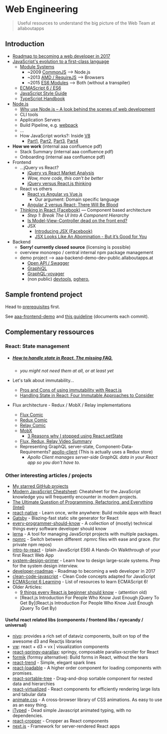 # Web Engineering

>  Useful resources to understand the big picture of the Web Team at allaboutapps

## Introduction

* [Roadmap to becoming a web developer in 2017](https://github.com/kamranahmedse/developer-roadmap)
* [JavaScript's evolution to a first-class language](http://weared4.com/blog/javascript-firstclass-language/)
  * [Module Systems](https://auth0.com/blog/javascript-module-systems-showdown/)
    * ~2009 [CommonJS](https://en.wikipedia.org/wiki/CommonJS) —> Node.js
    * ~2013 [AMD / RequireJS](http://requirejs.org/docs/whyamd.html) —> Browsers
    * ~2015 [ES6 Modules](http://2ality.com/2014/09/es6-modules-final.html) —> Both (without a transpiler)
  * [ECMAScript 6 / ES6](https://github.com/lukehoban/es6features)
  * [JavaScript Style Guide](https://github.com/airbnb/javascript)
  * [TypeScript Handbook](https://www.typescriptlang.org/docs/home.html)
* [Node.js](https://nodejs.org/en/)
  * [Why use Node.js – A look behind the scenes of web development](https://thinkmobiles.com/blog/why-use-nodejs/)
  * CLI tools
  * Application Servers
  * Build Pipeline, e.g. [webpack](https://webpack.js.org/concepts/)
  * ...
  * How JavaScript works?: Inside [V8](https://de.wikipedia.org/wiki/V8_(JavaScript-Implementierung)) 
    * [Part1](https://blog.sessionstack.com/how-does-javascript-actually-work-part-1-b0bacc073cf), [Part2](https://blog.sessionstack.com/how-javascript-works-inside-the-v8-engine-5-tips-on-how-to-write-optimized-code-ac089e62b12e), [Part3](https://blog.sessionstack.com/how-javascript-works-memory-management-how-to-handle-4-common-memory-leaks-3f28b94cfbec), [Part4](https://blog.sessionstack.com/how-javascript-works-event-loop-and-the-rise-of-async-programming-5-ways-to-better-coding-with-2f077c4438b5)
* **How we work** (internal aaa confluence pdf)
  * Stack Summary (internal aaa confluence pdf)
  * Onboarding (internal aaa confluence pdf)
* Frontend
  * …jQuery vs React?
    * [jQuery vs React Market Analysis](https://www.similartech.com/compare/jquery-vs-react-js)
    * *Wow, more code, this can’t be better* 
    * [jQuery versus React.js thinking](http://blog.zigomir.com/react.js/jquery/2015/01/11/jquery-versus-react-thinking.html)
  * React vs others
    - [React vs Angular vs Vue.js](https://vuejs.org/v2/guide/comparison.html)
      - Our argument: Domain specific language
    - [Angular 2 versus React: There Will Be Blood](https://medium.freecodecamp.org/angular-2-versus-react-there-will-be-blood-66595faafd51)
  * [Thinking in React (Facebook)](https://reactjs.org/docs/thinking-in-react.html) — Component based architecture
    * *Step 1: Break The UI Into A Component Hierarchy*
    * [Is Model-View-Controller dead on the front end?](https://medium.freecodecamp.org/is-mvc-dead-for-the-frontend-35b4d1fe39ec)
    * JSX
      * [Introducing JSX (Facebook)](https://reactjs.org/docs/introducing-jsx.html)
      * [JSX Looks Like An Abomination - But it’s Good for You](https://medium.com/javascript-scene/jsx-looks-like-an-abomination-1c1ec351a918)
* Backend
  * **Sorry! currently closed source** (licensing is possible)
  * overview monorepo / central internal npm package management
  * demo project —> aaa-backend-demo-dev-public.allaboutapps.at
    * [Open API / Swagger](https://aaa-backend-demo-dev-public.allaboutapps.at/demo/documentation) 
    * [GraphiQL](https://aaa-backend-demo-dev-public.allaboutapps.at/demo/graphiql)
    * [GraphQL-voyager](https://aaa-backend-demo-dev-public.allaboutapps.at/demo/graphql-voyager)
    * (non public) [devtools](https://aaa-backend-demo-dev-public.allaboutapps.at/demo/dev-tools), [pghero](https://github.com/ankane/pghero), 

## Sample frontend project

Head to [prerequisites](https://github.com/majodev/aaa-web-workshops/blob/master/web_engineering_prerequisites.md) first.

See [aaa-frontend-demo](https://github.com/majodev/aaa-frontend-demo) and [this guideline](https://github.com/majodev/aaa-web-workshops/blob/master/web_engineering_aaa_frontend_demo.md) (documents each commit).

## Complementary ressources

### React: State management

- ##### [How to handle state in React. The missing FAQ.](https://medium.com/react-ecosystem/how-to-handle-state-in-react-6f2d3cd73a0c)

  - *you might not need them at all, or at least yet*

- Let's talk about immutability...

  - [Pros and Cons of using immutability with React.js](http://reactkungfu.com/2015/08/pros-and-cons-of-using-immutability-with-react-js/)
  - [Handling State in React: Four Immutable Approaches to Consider](https://medium.freecodecamp.org/handling-state-in-react-four-immutable-approaches-to-consider-d1f5c00249d5)

- Flux architecture - Redux / MobX / Relay implementations

  - [Flux Comic](https://code-cartoons.com/a-cartoon-guide-to-flux-6157355ab207#.2r4n9l7va)
  - [Redux Comic](https://code-cartoons.com/a-cartoon-intro-to-redux-3afb775501a6#.9dt6uvha1)
  - [Relay Comic](https://code-cartoons.com/a-cartoon-intro-to-facebook-s-relay-part-1-3ec1a127bca5#.fp2nu29vi)
  - [MobX](https://mobx.js.org/getting-started.html)
    - [3 Reasons why I stopped using React.setState](https://blog.cloudboost.io/3-reasons-why-i-stopped-using-react-setstate-ab73fc67a42e)
  - [Flux, Redux, Relay Video Summary](https://www.youtube.com/watch?v=WIqbzHdEPVM&index=2&list=PLb0IAmt7-GS0M8Q95RIc2lOM6nc77q1IY#t=298.66545)
  - Representing GraphQL server-state, Component-Data-Requirements? [apollo-client](http://dev.apollodata.com/react/) (This is actually uses a Redux store)
    - *Apollo Client manages server-side GraphQL data in your React app so you don't have to.*

### Other interesting articles / projects

* [My starred GitHub projects](https://github.com/majodev?tab=stars)
* [Modern JavaScript Cheatsheet](https://github.com/mbeaudru/modern-js-cheatsheet): Cheatsheet for the JavaScript knowledge you will frequently encounter in modern projects.
* [The Ultimate Question of Programming, Refactoring, and Everything (Intel)](https://software.intel.com/en-us/articles/the-ultimate-question-of-programming-refactoring-and-everything)
* [react-native](https://facebook.github.io/react-native/) - Learn once, write anywhere: Build mobile apps with React
* [Gatsby](https://www.gatsbyjs.org/) - Blazing-fast static site generator for React
* [every-programmer-should-know](https://github.com/mr-mig/every-programmer-should-know) - A collection of (mostly) technical things every software developer should know
* [lerna](https://github.com/lerna/lerna) - A tool for managing JavaScript projects with multiple packages.
* [npmrc](https://github.com/deoxxa/npmrc) - Switch between different .npmrc files with ease and grace. (for private npm repos)
* [intro-to-react](https://github.com/ericvicenti/intro-to-react) - (plain JavaScript ES6) A Hands-On Walkthrough of your first React Web App
* [system-design-primer](https://github.com/donnemartin/system-design-primer) - Learn how to design large-scale systems. Prep for the system design interview.
* [developer-roadmap](https://github.com/kamranahmedse/developer-roadmap) - Roadmap to becoming a web developer in 2017
* [clean-code-javascript](https://github.com/ryanmcdermott/clean-code-javascript) - Clean Code concepts adapted for JavaScript
* [ECMAScript 6 Learning](https://github.com/ericdouglas/ES6-Learning) - List of resources to learn ECMAScript 6!
* Older Articles:
  * [9 things every React.js beginner should know](https://camjackson.net/post/9-things-every-reactjs-beginner-should-know) - (attention old)
  * [React.js Introduction For People Who Know Just Enough jQuery To Get By](React.js Introduction For People Who Know Just Enough jQuery To Get By)

#### Useful react related libs (components / frontend libs / eyecandy / universal)

* [nivo](https://github.com/plouc/nivo): provides a rich set of dataviz components, built on top of the awesome d3 and Reactjs libraries
* [vw](https://github.com/hshoff/vx): react + d3 = vx | visualization components
* [react-springy-parallax](https://github.com/drcmda/react-springy-parallax): springy, composable parallax-scroller for React
* [formik](https://github.com/jaredpalmer/formik) (formsy alternative): Build forms in React, without the tears
* [react-trend](https://unsplash.github.io/react-trend/) - Simple, elegant spark lines
* [react-loadable](https://github.com/thejameskyle/react-loadable) - A higher order component for loading components with promises.
* [react-sortable-tree](https://github.com/fritz-c/react-sortable-tree) - Drag-and-drop sortable component for nested data and hierarchies
* [react-virtualized](https://github.com/bvaughn/react-virtualized) - React components for efficiently rendering large lists and tabular data
* [animate.css](https://github.com/daneden/animate.css) - A cross-browser library of CSS animations. As easy to use as an easy thing.
* [iTyped](https://github.com/luisvinicius167/ityped) - Dead simple Javascript animated typing, with no dependencies.
* [react-cropper](https://github.com/roadmanfong/react-cropper) - Cropper as React components
* [next.js](https://github.com/zeit/next.js) - Framework for server-rendered React apps


